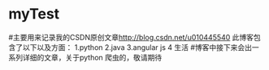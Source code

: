 # myTest
#主要用来记录我的CSDN原创文章<http://blog.csdn.net/u010445540>
此博客包含了以下以及方面：
1.python
2.java
3.angular js
4 生活
#博客中接下来会出一系列详细的文章，关于python 爬虫的，敬请期待

